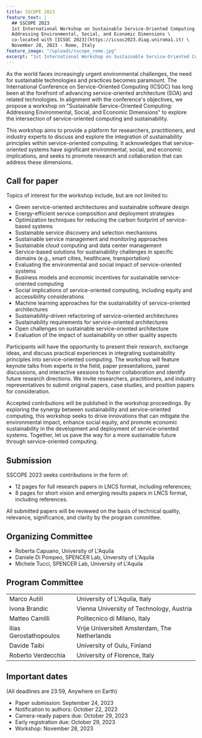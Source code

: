 ```yaml
---
title: SSCOPE 2023
feature_text: |
  ## SSCOPE 2023
  1st International Workshop on Sustainable Service-Oriented Computing: \
  Addressing Environmental, Social, and Economic Dimensions \
  co-located with [ICSOC 2023](https://icsoc2023.diag.uniroma1.it) \
  November 28, 2023 - Rome, Italy
feature_image: "/uploads/sscope_rome.jpg"
excerpt: "1st International Workshop on Sustainable Service-Oriented Computing: Addressing Environmental, Social, and Economic Dimensions co-located with ICSOC 2023"
---
```


As the world faces increasingly urgent environmental challenges, the need for sustainable technologies and practices becomes paramount. The International Conference on Service-Oriented Computing (ICSOC) has long been at the forefront of advancing service-oriented architecture (SOA) and related technologies. In alignment with the conference's objectives, we propose a workshop on "Sustainable Service-Oriented Computing: Addressing Environmental, Social, and Economic Dimensions" to explore the intersection of service-oriented computing and sustainability. 

This workshop aims to provide a platform for researchers, practitioners, and industry experts to discuss and explore the integration of sustainability principles within service-oriented computing. It acknowledges that service-oriented systems have significant environmental, social, and economic implications, and seeks to promote research and collaboration that can address these dimensions. 


## Call for paper

Topics of interest for the workshop include, but are not limited to:
- Green service-oriented architectures and sustainable software design
- Energy-efficient service composition and deployment strategies
- Optimization techniques for reducing the carbon footprint of service-based systems
- Sustainable service discovery and selection mechanisms
- Sustainable service management and monitoring approaches
- Sustainable cloud computing and data center management
- Service-based solutions for sustainability challenges in specific domains (e.g., smart cities, healthcare, transportation)
- Evaluating the environmental and social impact of service-oriented systems
- Business models and economic incentives for sustainable service-oriented computing
- Social implications of service-oriented computing, including equity and accessibility considerations
- Machine learning approaches for the sustainability of service-oriented architectures
- Sustainability-driven refactoring of service-oriented architectures
- Sustainability requirements for service-oriented architectures
- Open challenges on sustainable service-oriented architecture
- Evaluation of the impact of sustainability on other quality aspects

Participants will have the opportunity to present their research, exchange ideas, and discuss practical experiences in integrating sustainability principles into service-oriented computing.
The workshop will feature keynote talks from experts in the field, paper presentations, panel discussions, and interactive sessions to foster collaboration and identify future research directions.
We invite researchers, practitioners, and industry representatives to submit original papers, case studies, and position papers for consideration.

Accepted contributions will be published in the workshop proceedings. By exploring the synergy between sustainability and service-oriented computing, this workshop seeks to drive innovations that can mitigate the environmental impact, enhance social equity, and promote economic sustainability in the development and deployment of service-oriented systems. Together, let us pave the way for a more sustainable future through service-oriented computing.

## Submission

SSCOPE 2023 seeks contributions in the form of:
- 12 pages for full research papers in LNCS format, including references;
- 8 pages for short vision and emerging results papers in LNCS format, including references.

All submitted papers will be reviewed on the basis of technical quality, relevance, significance, and clarity by the program committee.

## Organizing Committee

 * Roberta Capuano, University of L'Aquila
 * Daniele Di Pompeo, SPENCER Lab, Unversity of L'Aquila
 * Michele Tucci, SPENCER Lab, University of L'Aquila

## Program Committee

|                        |                                               | 
| ---                    | ---                                           |
| Marco Autili           | University of L'Aquila, Italy                 |
| Ivona Brandic          | Vienna University of Technology, Austria      |
| Matteo Camilli         | Politecnico di Milano, Italy                  |
| Ilias Gerostathopoulos | Vrije Universiteit Amsterdam, The Netherlands |
| Davide Taibi           | University of Oulu, Finland                   |
| Roberto Verdecchia     | University of Florence, Italy                 | 


## Important dates 
(All deadlines are 23:59, Anywhere on Earth)

 - Paper submission: September 24, 2023
 - Notification to authors: October 22, 2023
 - Camera-ready papers due: October 29, 2023
 - Early registration due: October 29, 2023
 - Workshop: November 28, 2023
